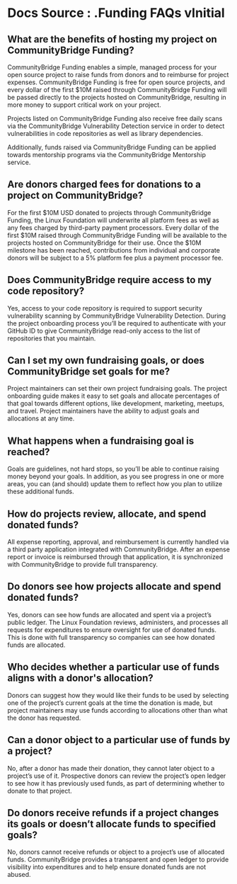 # Docs Source : .Funding FAQs vInitial

## What are the benefits of hosting my project on CommunityBridge Funding? <a id="id-.FundingFAQsvInitial-WhatarethebenefitsofhostingmyprojectonCommunityBridgeFunding?"></a>

CommunityBridge Funding enables a simple, managed process for your open source project to raise funds from donors and to reimburse for project expenses. CommunityBridge Funding is free for open source projects, and every dollar of the first $10M raised through CommunityBridge Funding will be passed directly to the projects hosted on CommunityBridge, resulting in more money to support critical work on your project.

Projects listed on CommunityBridge Funding also receive free daily scans via the CommunityBridge Vulnerability Detection service in order to detect vulnerabilities in code repositories as well as library dependencies.

Additionally, funds raised via CommunityBridge Funding can be applied towards mentorship programs via the CommunityBridge Mentorship service.

## Are donors charged fees for donations to a project on CommunityBridge? <a id="id-.FundingFAQsvInitial-AredonorschargedfeesfordonationstoaprojectonCommunityBridge?"></a>

For the first $10M USD donated to projects through CommunityBridge Funding, the Linux Foundation will underwrite all platform fees as well as any fees charged by third-party payment processors. Every dollar of the first $10M raised through CommunityBridge Funding will be available to the projects hosted on CommunityBridge for their use. Once the $10M milestone has been reached, contributions from individual and corporate donors will be subject to a 5% platform fee plus a payment processor fee. 

## Does CommunityBridge require access to my code repository? <a id="id-.FundingFAQsvInitial-DoesCommunityBridgerequireaccesstomycoderepository?"></a>

Yes, access to your code repository is required to support security vulnerability scanning by CommunityBridge Vulnerability Detection. During the project onboarding process you’ll be required to authenticate with your GitHub ID to give CommunityBridge read-only access to the list of repositories that you maintain.

## Can I set my own fundraising goals, or does CommunityBridge set goals for me? <a id="id-.FundingFAQsvInitial-CanIsetmyownfundraisinggoals,ordoesCommunityBridgesetgoalsforme?"></a>

Project maintainers can set their own project fundraising goals. The project onboarding guide makes it easy to set goals and allocate percentages of that goal towards different options, like development, marketing, meetups, and travel. Project maintainers have the ability to adjust goals and allocations at any time.

## What happens when a fundraising goal is reached? <a id="id-.FundingFAQsvInitial-Whathappenswhenafundraisinggoalisreached?"></a>

Goals are guidelines, not hard stops, so you’ll be able to continue raising money beyond your goals. In addition, as you see progress in one or more areas, you can \(and should\) update them to reflect how you plan to utilize these additional funds.

## How do projects review, allocate, and spend donated funds? <a id="id-.FundingFAQsvInitial-Howdoprojectsreview,allocate,andspenddonatedfunds?"></a>

All expense reporting, approval, and reimbursement is currently handled via a third party application integrated with CommunityBridge. After an expense report or invoice is reimbursed through that application, it is synchronized with CommunityBridge to provide full transparency.

## Do donors see how projects allocate and spend donated funds? <a id="id-.FundingFAQsvInitial-Dodonorsseehowprojectsallocateandspenddonatedfunds?"></a>

Yes, donors can see how funds are allocated and spent via a project’s public ledger. The Linux Foundation reviews, administers, and processes all requests for expenditures to ensure oversight for use of donated funds. This is done with full transparency so companies can see how donated funds are allocated.

## Who decides whether a particular use of funds aligns with a donor's allocation? <a id="id-.FundingFAQsvInitial-Whodecideswhetheraparticularuseoffundsalignswithadonor&apos;sallocation?"></a>

Donors can suggest how they would like their funds to be used by selecting one of the project’s current goals at the time the donation is made, but project maintainers may use funds according to allocations other than what the donor has requested.

## Can a donor object to a particular use of funds by a project? <a id="id-.FundingFAQsvInitial-Canadonorobjecttoaparticularuseoffundsbyaproject?"></a>

No, after a donor has made their donation, they cannot later object to a project’s use of it. Prospective donors can review the project’s open ledger to see how it has previously used funds, as part of determining whether to donate to that project.

## Do donors receive refunds if a project changes its goals or doesn’t allocate funds to specified goals? <a id="id-.FundingFAQsvInitial-Dodonorsreceiverefundsifaprojectchangesitsgoalsordoesn&#x2019;tallocatefundstospecifiedgoals?"></a>

No, donors cannot receive refunds or object to a project’s use of allocated funds. CommunityBridge provides a transparent and open ledger to provide visibility into expenditures and to help ensure donated funds are not abused.

